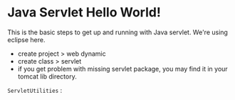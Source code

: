 # Java Servlet Hello World!

This is the basic steps to get up and running with Java servlet.
We're using eclipse here. 

- create project > web dynamic
- create class > servlet
- if you get problem with missing servlet package, you may find it in your tomcat lib directory.

`ServletUtilities` :